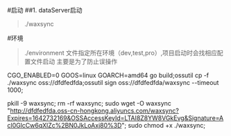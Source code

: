 #启动
##1. dataServer启动
>./waxsync

#环境
>./environment 文件指定所在环境（dev,test,pro）,项目启动时会找相应配置文件启动
>主要是为了防止误操作



CGO_ENABLED=0 GOOS=linux GOARCH=amd64 go build;ossutil cp -f ./waxsync  oss://dfdfedfda;ossutil sign oss://dfdfedfda/waxsync    --timeout 1000;

pkill -9 waxsync;
rm -rf waxsync;
sudo wget -O waxsync  "http://dfdfedfda.oss-cn-hongkong.aliyuncs.com/waxsync?Expires=1642732169&OSSAccessKeyId=LTAI8Z8YW8VGkEvg&Signature=Acl0GlcCw6qXlZc%2BN0JkLoAxj80%3D";
sudo chmod +x ./waxsync;
